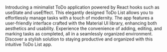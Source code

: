 Introducing a minimalist ToDo application powered by React hooks such as useState and useEffect. This elegantly designed ToDo List allows you to effortlessly manage tasks with a touch of modernity. The app features a user-friendly interface crafted with the Material UI library, enhancing both aesthetics and usability. Experience the convenience of adding, editing, and marking tasks as completed, all in a seamlessly organized environment. Discover a stylish solution to staying productive and organized with this intuitive ToDo List app.